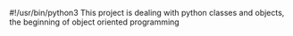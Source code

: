 #!/usr/bin/python3
This project is dealing with python classes and objects, the beginning of object oriented programming
